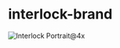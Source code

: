 # interlock-brand

![Interlock Portrait@4x](https://user-images.githubusercontent.com/37465733/156758252-7ddbbfdc-c4e0-487b-abfa-d6e7c102ec7e.png)
